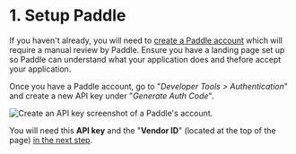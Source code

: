 # 1. Setup Paddle

If you haven't already, you will need to [create a Paddle account](https://paddle.com/demo/) which will require a manual review by Paddle. Ensure you have a landing page set up so Paddle can understand what your application does and thefore accept your application.

Once you have a Paddle account, go to "*Developer Tools > Authentication*" and create a new API key under "*Generate Auth Code*".

![Create an API key screenshot of a Paddle's account.](/paddle_api_key.png)

You will need this **API key** and the "**Vendor ID**" (located at the top of the page) [in the next step](./setup-kanuu).

